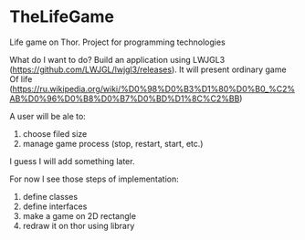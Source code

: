 # TheLifeGame
Life game on Thor. Project for programming technologies 

What do I want to do? 
Build an application using LWJGL3 (https://github.com/LWJGL/lwjgl3/releases).
It will present ordinary game Of life (https://ru.wikipedia.org/wiki/%D0%98%D0%B3%D1%80%D0%B0_%C2%AB%D0%96%D0%B8%D0%B7%D0%BD%D1%8C%C2%BB)

A user will be ale to:
1) choose filed size
2) manage game process (stop, restart, start, etc.)

I guess I will add something later.

For now I see those steps of implementation:
1) define classes
2) define interfaces 
3) make a game on 2D rectangle
4) redraw it on thor using library 
